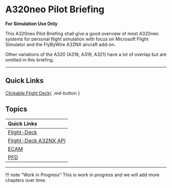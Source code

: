 <link rel="stylesheet" href="../../../stylesheets/toc-tables.css">

# A320neo Pilot Briefing

**For Simulation Use Only**

This A320neo Pilot Briefing shall give a good overview of most A320neo
systems for personal flight simulation with focus on Microsoft Flight
Simulator and the FlyByWire A32NX aircraft add-on.

Other variations of the A320 (A318, A319, A321) have a lot of overlap
but are omitted in this briefing.

---

## Quick Links

[Clickable Flight Deck](flight-deck/index.md){ .md-button }

##  Topics

| Quick Links                           |
| :-----                                |
| [Flight-Deck](flight-deck/index.md)   |
| [Flight-Deck A32NX API](a32nx_api.md) |
| [ECAM](ecam/index.md)                 |
| [PFD](pfd/index.md)                   |
<!--- [ND](nd/index.md)-->
<!--- [MCDU](mcdu/index.md)-->

---

!!! note "Work in Progress"
    This is work in progress and we will add more chapters over time.
